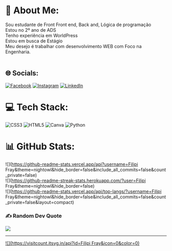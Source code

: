 # 💫 About Me:
Sou estudante de Front Front end, Back and, Lógica de programação <br>Estou  no 2º ano de ADS<br>Tenho experiência em WorldPress<br>Estou em busca de Estágio<br>Meu desejo é trabalhar com desenvolvimento WEB com Foco na Engenharia. <br> <br>


## 🌐 Socials:
[![Facebook](https://img.shields.io/badge/Facebook-%231877F2.svg?logo=Facebook&logoColor=white)](https://facebook.com/https://www.facebook.com/profile.php?id=100035169464517&locale=pt_BR) [![Instagram](https://img.shields.io/badge/Instagram-%23E4405F.svg?logo=Instagram&logoColor=white)](https://instagram.com/https://www.instagram.com/filipifrayy/) [![LinkedIn](https://img.shields.io/badge/LinkedIn-%230077B5.svg?logo=linkedin&logoColor=white)](https://linkedin.com/in/https://www.linkedin.com/in/filipi-machado-322836252/) 

# 💻 Tech Stack:
![CSS3](https://img.shields.io/badge/css3-%231572B6.svg?style=for-the-badge&logo=css3&logoColor=white) ![HTML5](https://img.shields.io/badge/html5-%23E34F26.svg?style=for-the-badge&logo=html5&logoColor=white) ![Canva](https://img.shields.io/badge/Canva-%2300C4CC.svg?style=for-the-badge&logo=Canva&logoColor=white) ![Python](https://img.shields.io/badge/python-3670A0?style=for-the-badge&logo=python&logoColor=ffdd54)
# 📊 GitHub Stats:
![](https://github-readme-stats.vercel.app/api?username=Filipi Fray&theme=nightowl&hide_border=false&include_all_commits=false&count_private=false)<br/>
![](https://github-readme-streak-stats.herokuapp.com/?user=Filipi Fray&theme=nightowl&hide_border=false)<br/>
![](https://github-readme-stats.vercel.app/api/top-langs/?username=Filipi Fray&theme=nightowl&hide_border=false&include_all_commits=false&count_private=false&layout=compact)

### ✍️ Random Dev Quote
![](https://quotes-github-readme.vercel.app/api?type=horizontal&theme=radical)

---
[![](https://visitcount.itsvg.in/api?id=Filipi Fray&icon=0&color=0)](https://visitcount.itsvg.in)

<!-- Proudly created with GPRM ( https://gprm.itsvg.in ) -->